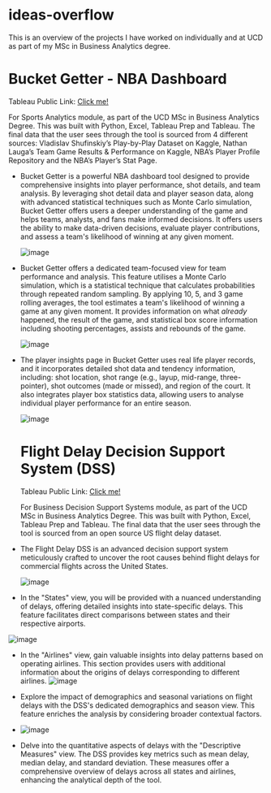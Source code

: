 # ideas-overflow
This is an overview of the projects I have worked on individually and at UCD as part of my MSc in Business Analytics degree. 

# Bucket Getter - NBA Dashboard 
Tableau Public Link: [Click me!](https://public.tableau.com/app/profile/murhaf.abdalqader/viz/BucketGetter-NBADashboard/LandingPage?publish=yes)

For Sports Analytics module, as part of the UCD MSc in Business Analytics Degree. This was built with Python, Excel, Tableau Prep and Tableau. 
The final data that the user sees through the tool is sourced from 4 different sources: Vladislav Shufinskiy’s Play-by-Play Dataset on Kaggle, Nathan Lauga’s Team Game Results & Performance on Kaggle, 
NBA’s Player Profile Repository and the NBA’s Player’s Stat Page.
- Bucket Getter is a powerful NBA dashboard tool designed to provide comprehensive insights into player performance, shot details, and team analysis.
  By leveraging shot detail data and player season data, along with advanced statistical techniques such as Monte Carlo simulation,
  Bucket Getter offers users a deeper understanding of the game and helps teams, analysts, and fans make informed decisions.
  It offers users the ability to make data-driven decisions, evaluate player contributions, and assess a team's likelihood of winning at any given moment.
  
  ![image](https://github.com/murhaf-abdalqader/ideas-overflow/assets/148060625/8384cf01-0087-41ae-83af-eaa085a7238d)

- Bucket Getter offers a dedicated team-focused view for team performance and analysis. This feature utilises a Monte Carlo simulation,
  which is a statistical technique that calculates probabilities through repeated random sampling. 
  By applying 10, 5, and 3 game rolling averages, the tool estimates a team's likelihood of winning a game at any given moment.
  It provides information on what *already* happened, the result of the game, and statistical box score information including shooting percentages, assists and rebounds of the game.
  
  ![image](https://github.com/murhaf-abdalqader/ideas-overflow/assets/148060625/4cd3a6a5-4ab1-4c97-8c07-3a148e416d85)

- The player insights page in Bucket Getter uses real life player records, and it incorporates detailed shot data and tendency information,
  including: shot location, shot range (e.g., layup, mid-range, three-pointer), shot outcomes (made or missed), and region of the court.
  It also integrates player box statistics data, allowing users to analyse individual player performance for an entire season.
  
  ![image](https://github.com/murhaf-abdalqader/ideas-overflow/assets/148060625/a11833e3-e930-4c8d-9359-0f0cfb320d66)

  # Flight Delay Decision Support System (DSS) 
  Tableau Public Link: [Click me!](https://public.tableau.com/app/profile/murhaf.abdalqader/viz/MIS41040Team30/Overview)

  For Business Decision Support Systems module, as part of the UCD MSc in Business Analytics Degree. This was built with Python, Excel, Tableau Prep and Tableau. 
The final data that the user sees through the tool is sourced from an open source US flight delay dataset.
 
- The Flight Delay DSS is an advanced decision support system meticulously crafted to uncover the root causes behind flight delays for commercial flights across the United States.

  ![image](https://github.com/murhaf-abdalqader/ideas-overflow/assets/148060625/fa5c461d-19d2-43ad-bef8-c25bb1158c7f)

- In the "States" view, you will be provided with a nuanced understanding of delays, offering detailed insights into state-specific delays. This feature facilitates direct comparisons between states and their respective airports.

![image](https://github.com/murhaf-abdalqader/ideas-overflow/assets/148060625/ca591f29-9460-4de4-acb4-f622016abd6b)

- In the "Airlines" view, gain valuable insights into delay patterns based on operating airlines. This section provides users with additional information about the origins of delays corresponding to different airlines.
![image](https://github.com/murhaf-abdalqader/ideas-overflow/assets/148060625/b1ab96cc-a519-4f44-a9d0-0a55e24133a4)

- Explore the impact of demographics and seasonal variations on flight delays with the DSS's dedicated demographics and season view. This feature enriches the analysis by considering broader contextual factors.

- ![image](https://github.com/murhaf-abdalqader/ideas-overflow/assets/148060625/b7f657a1-a150-42cb-8519-951c6ef82814)

- Delve into the quantitative aspects of delays with the "Descriptive Measures" view. The DSS provides key metrics such as mean delay, median delay, and standard deviation. These measures offer a comprehensive overview of delays across all states and airlines, enhancing the analytical depth of the tool.


  
